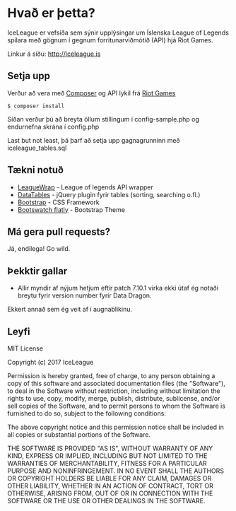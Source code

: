# Hvað er þetta?

IceLeague er vefsíða sem sýnir upplýsingar um Íslenska League of Legends spilara með gögnum í gegnum forritunarviðmótið (API) hjá Riot Games.

Linkur á síðu: http://iceleague.is

## Setja upp

Verður að vera með [Composer](https://getcomposer.org/) og API lykil frá [Riot Games](https://developer.riotgames.com/)

```
$ composer install
```

Síðan verður þú að breyta öllum stillingum í config-sample.php og endurnefna skrána í config.php

Last but not least, þá þarf að setja upp gagnagrunninn með iceleague_tables.sql

## Tækni notuð

* [LeagueWrap](https://github.com/LeaguePHP/LeagueWrap) - League of legends API wrapper
* [DataTables](datatables) - jQuery plugin fyrir tables (sorting, searching o.fl.)
* [Bootstrap](https://getbootstrap.com/) - CSS Framework
* [Bootswatch flatly](https://bootswatch.com/flatly/) - Bootstrap Theme

## Má gera pull requests?

Já, endilega! Go wild.


## Þekktir gallar

 * Allir myndir af nýjum hetjum eftir patch 7.10.1 virka ekki útaf ég notaði breytu fyrir version number fyrir Data Dragon.

Ekkert annað sem ég veit af í augnablikinu.

## Leyfi

MIT License

Copyright (c) 2017 IceLeague

Permission is hereby granted, free of charge, to any person obtaining a copy
of this software and associated documentation files (the "Software"), to deal
in the Software without restriction, including without limitation the rights
to use, copy, modify, merge, publish, distribute, sublicense, and/or sell
copies of the Software, and to permit persons to whom the Software is
furnished to do so, subject to the following conditions:

The above copyright notice and this permission notice shall be included in all
copies or substantial portions of the Software.

THE SOFTWARE IS PROVIDED "AS IS", WITHOUT WARRANTY OF ANY KIND, EXPRESS OR
IMPLIED, INCLUDING BUT NOT LIMITED TO THE WARRANTIES OF MERCHANTABILITY,
FITNESS FOR A PARTICULAR PURPOSE AND NONINFRINGEMENT. IN NO EVENT SHALL THE
AUTHORS OR COPYRIGHT HOLDERS BE LIABLE FOR ANY CLAIM, DAMAGES OR OTHER
LIABILITY, WHETHER IN AN ACTION OF CONTRACT, TORT OR OTHERWISE, ARISING FROM,
OUT OF OR IN CONNECTION WITH THE SOFTWARE OR THE USE OR OTHER DEALINGS IN THE
SOFTWARE.
